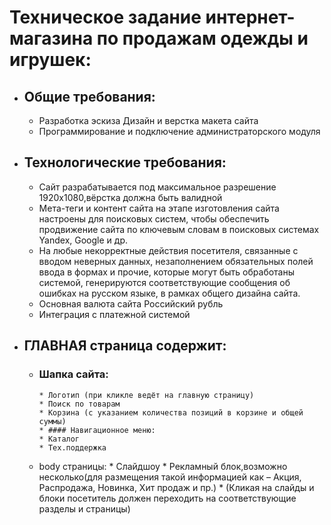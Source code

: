 # Техническое задание интернет-магазина по продажам одежды и игрушек:
* ## Общие требования:
     * Разработка эскиза Дизайн и верстка макета сайта
     * Программирование и подключение администраторского модуля
* ## Технологические требования:
     * Сайт разрабатывается под максимальное разрешение 1920x1080,вёрстка должна быть валидной
     * Мета-теги и контент сайта на этапе изготовления сайта настроены для поисковых систем, чтобы обеспечить продвижение сайта по ключевым словам в поисковых системах Yandex, Google и др.
     * На любые некорректные действия посетителя, связанные с вводом неверных данных, незаполнением обязательных полей ввода в формах и прочие, которые могут быть обработаны системой, генерируются соответствующие сообщения об ошибках на русском языке, в рамках общего дизайна сайта.
     * Основная валюта сайта Российский рубль
     * Интеграция с платежной системой
* ## ГЛАВНАЯ страница содержит:
     * ### Шапка сайта:
           * Логотип (при кликле ведёт на главную страницу)
           * Поиск по товарам
           * Корзина (с указанием количества позиций в корзине и общей суммы)
           * #### Навигационное меню:
           * Каталог
           * Тех.поддержка
     * body страницы:
      * Слайдшоу
      * Рекламный блок,возможно несколько(для размещения такой информацией как – Акция, Распродажа, Новинка, Хит продаж и пр.)
      * (Кликая на слайды и блоки посетитель должен переходить на соответствующие разделы и страницы)
